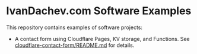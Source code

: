 # IvanDachev.com Software Examples

This repository contains examples of software projects:

* A contact form using Cloudflare Pages, KV storage, and Functions. See [cloudflare-contact-form/README.md](./cloudflare-contact-form/README.md) for details.
